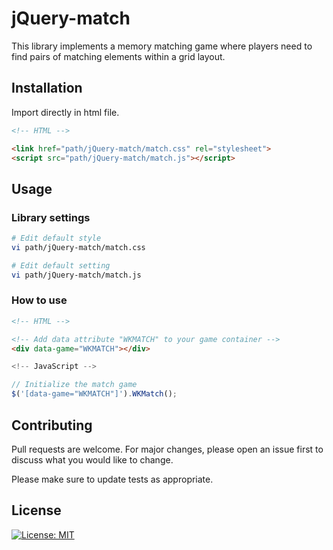 # jQuery-match

This library implements a memory matching game where players need to find pairs of matching elements within a grid layout.

## Installation

Import directly in html file.

``` html
<!-- HTML -->

<link href="path/jQuery-match/match.css" rel="stylesheet">
<script src="path/jQuery-match/match.js"></script>
```

## Usage

### Library settings

``` bash
# Edit default style
vi path/jQuery-match/match.css

# Edit default setting
vi path/jQuery-match/match.js
```

### How to use

``` html
<!-- HTML -->

<!-- Add data attribute "WKMATCH" to your game container -->
<div data-game="WKMATCH"></div>
```

``` javascript
<!-- JavaScript -->

// Initialize the match game
$('[data-game="WKMATCH"]').WKMatch();
```

## Contributing

Pull requests are welcome. For major changes, please open an issue first to discuss what you would like to change.

Please make sure to update tests as appropriate.

## License

[![License: MIT](https://img.shields.io/badge/License-MIT-yellow.svg)](https://opensource.org/licenses/MIT)
